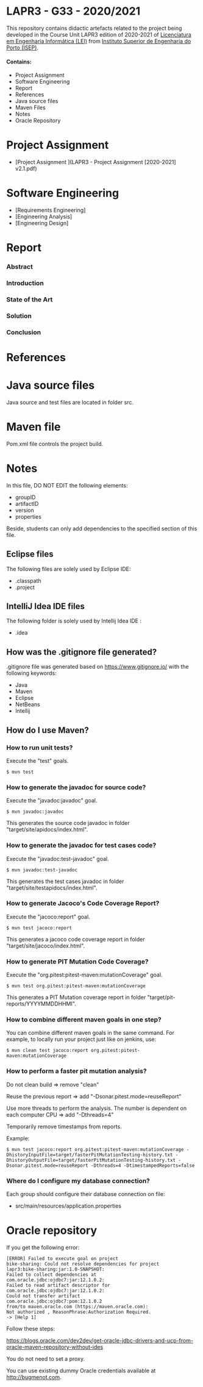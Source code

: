 # LAPR3 - G33 - 2020/2021

This repository contains didactic artefacts related to the project being developed in the Course Unit LAPR3 edition of 2020-2021 of [Licenciatura em Engenharia Informática (LEI)](http://www.isep.ipp.pt/Course/Course/26) from [Instituto Superior de Engenharia do Porto (ISEP)](http://www.isep.ipp.pt).

#### Contains:

* Project Assignment
* Software Engineering
* Report
* References
* Java source files
* Maven Files
* Notes
* Oracle Repository

# Project Assignment

* [Project Assignment ](LAPR3 - Project Assignment [2020-2021] v2.1.pdf)

# Software Engineering 

* [Requirements Engineering] 
* [Engineering Analysis]
* [Engineering Design]

# Report

### Abstract

### Introduction

### State of the Art

### Solution

### Conclusion

# References



# Java source files

Java source and test files are located in folder src.

# Maven file

Pom.xml file controls the project build.

# Notes
In this file, DO NOT EDIT the following elements:

* groupID
* artifactID
* version
* properties

Beside, students can only add dependencies to the specified section of this file.

## Eclipse files

The following files are solely used by Eclipse IDE:

* .classpath
* .project

## IntelliJ Idea IDE files

The following folder is solely used by Intellij Idea IDE :

* .idea

## How was the .gitignore file generated?
.gitignore file was generated based on https://www.gitignore.io/ with the following keywords:

  - Java
  - Maven
  - Eclipse
  - NetBeans
  - Intellij

## How do I use Maven?

### How to run unit tests?

Execute the "test" goals.

`$ mvn test`

### How to generate the javadoc for source code?

Execute the "javadoc:javadoc" goal.

`$ mvn javadoc:javadoc`

This generates the source code javadoc in folder "target/site/apidocs/index.html".

### How to generate the javadoc for test cases code?

Execute the "javadoc:test-javadoc" goal.

`$ mvn javadoc:test-javadoc`

This generates the test cases javadoc in folder "target/site/testapidocs/index.html".

### How to generate Jacoco's Code Coverage Report?

Execute the "jacoco:report" goal.

`$ mvn test jacoco:report`

This generates a jacoco code coverage report in folder "target/site/jacoco/index.html".

### How to generate PIT Mutation Code Coverage?

Execute the "org.pitest:pitest-maven:mutationCoverage" goal.

`$ mvn test org.pitest:pitest-maven:mutationCoverage`

This generates a PIT Mutation coverage report in folder "target/pit-reports/YYYYMMDDHHMI".

### How to combine different maven goals in one step?

You can combine different maven goals in the same command. For example, to locally run your project just like on jenkins, use:

`$ mvn clean test jacoco:report org.pitest:pitest-maven:mutationCoverage`

### How to perform a faster pit mutation analysis?

Do not clean build => remove "clean"

Reuse the previous report => add "-Dsonar.pitest.mode=reuseReport"

Use more threads to perform the analysis. The number is dependent on each computer CPU => add "-Dthreads=4"

Temporarily remove timestamps from reports.

Example:

`$ mvn test jacoco:report org.pitest:pitest-maven:mutationCoverage -DhistoryInputFile=target/fasterPitMutationTesting-history.txt -DhistoryOutputFile=target/fasterPitMutationTesting-history.txt -Dsonar.pitest.mode=reuseReport -Dthreads=4 -DtimestampedReports=false`

### Where do I configure my database connection?

Each group should configure their database connection on file: 

* src/main/resources/application.properties

# Oracle repository

If you get the following error:

```
[ERROR] Failed to execute goal on project 
bike-sharing: Could not resolve dependencies for project 
lapr3:bike-sharing:jar:1.0-SNAPSHOT: 
Failed to collect dependencies at 
com.oracle.jdbc:ojdbc7:jar:12.1.0.2: 
Failed to read artifact descriptor for 
com.oracle.jdbc:ojdbc7:jar:12.1.0.2: 
Could not transfer artifact 
com.oracle.jdbc:ojdbc7:pom:12.1.0.2 
from/to maven.oracle.com (https://maven.oracle.com): 
Not authorized , ReasonPhrase:Authorization Required. 
-> [Help 1]
```

Follow these steps:

https://blogs.oracle.com/dev2dev/get-oracle-jdbc-drivers-and-ucp-from-oracle-maven-repository-without-ides

You do not need to set a proxy.

You can use existing dummy Oracle credentials available at http://bugmenot.com.